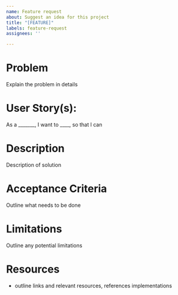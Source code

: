 ```yaml
---
name: Feature request
about: Suggest an idea for this project
title: "[FEATURE]"
labels: feature-request
assignees: ''

---
```


# Problem
Explain the problem in details

# User Story(s):
 As a _______, I want to ____, so that I can

# Description
Description of solution

# Acceptance Criteria
Outline what needs to be done

# Limitations 
Outline any potential limitations

# Resources
- outline links and relevant resources, references implementations
